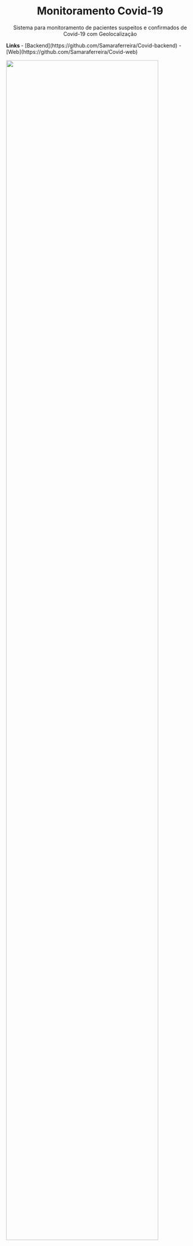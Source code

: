 <h1 align="center">
  Monitoramento Covid-19
</h1>
<p align="center">Sistema para monitoramento de pacientes suspeitos e confirmados de Covid-19 com Geolocalização</p>

<strong>
  Links
</strong>
- [Backend](https://github.com/Samaraferreira/Covid-backend)
- [Web](https://github.com/Samaraferreira/Covid-web)

<p>
  <img src="https://raw.githubusercontent.com/Samaraferreira/Monitoramento-Covid/master/.github/Monitoramento.gif" width="90%" />
</p>




